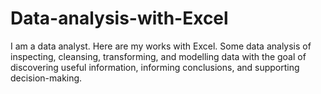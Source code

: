 # Data-analysis-with-Excel
I am a data analyst. Here are my works with Excel. Some data analysis of  inspecting, cleansing, transforming, and modelling data with the goal of discovering useful information, informing conclusions, and supporting decision-making.
